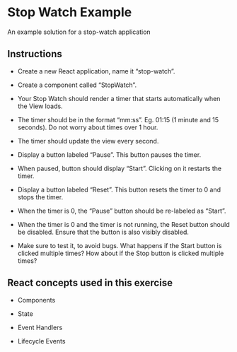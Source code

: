 # Stop Watch Example

An example solution for a stop-watch application

## Instructions

- Create a new React application, name it “stop-watch”.

- Create a component called “StopWatch”.

- Your Stop Watch should render a timer that starts automatically when the View loads.

- The timer should be in the format “mm:ss”. Eg. 01:15 (1 minute and 15 seconds). Do not worry about times over 1 hour.

- The timer should update the view every second.

- Display a button labeled “Pause”. This button pauses the timer.

- When paused, button should display “Start”. Clicking on it restarts the timer.

- Display a button labeled “Reset”. This button resets the timer to 0 and stops the timer.

- When the timer is 0, the “Pause” button should be re-labeled as “Start”.

- When the timer is 0 and the timer is not running, the Reset button should be disabled. Ensure that the button is also visibly disabled.

- Make sure to test it, to avoid bugs. What happens if the Start button is clicked multiple times? How about if the Stop button is clicked multiple times?

## React concepts used in this exercise

- Components

- State

- Event Handlers

- Lifecycle Events
